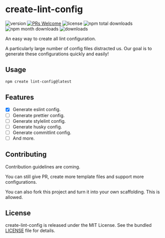 # create-lint-config
![version](https://img.shields.io/npm/v/create-lint-config)
[![PRs Welcome](https://img.shields.io/badge/PRs-welcome-brightgreen.svg)](https://github.com/liruifengv/create-lint-config/pulls)
![license](https://img.shields.io/npm/l/create-lint-config)
![npm total downloads](https://img.shields.io/npm/dt/create-lint-config.svg)
![npm month downloads](https://img.shields.io/npm/dm/create-lint-config.svg)
![downloads](https://img.shields.io/npm/dw/create-lint-config)

An easy way to create all lint configuration.

A particularly large number of config files distracted us. Our goal is to generate these configurations quickly and easily!
## Usage

```bash
npm create lint-config@latest
```
## Features

- [x] Generate eslint config.
- [ ] Generate prettier config.
- [ ] Generate stylelint config.
- [ ] Generate husky config.
- [ ] Generate commitlint config.
- [ ] And more.

## Contributing
Contribution guidelines are coming.

You can still give PR, create more template files and support more configurations.

You can also fork this project and turn it into your own scaffolding. This is allowed.

## License

create-lint-config is released under the MIT License. See the bundled
[LICENSE](./LICENSE) file for details.

